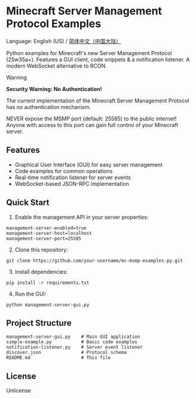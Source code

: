 # Minecraft Server Management Protocol Examples

Language: English (US) / [简体中文（中国大陆）](./README-zh_cn.md)

Python examples for Minecraft's new Server Management Protocol (25w35a+). Features a GUI client, code snippets & a notification listener. A modern WebSocket alternative to RCON.

> [!WARNING]
> **Security Warning: No Authentication!**
> 
> The current implementation of the Minecraft Server Management Protocol has no authentication mechanism. 
> 
> NEVER expose the MSMP port (default: 25585) to the public internet! Anyone with access to this port can gain full control of your Minecraft server.

## Features

- Graphical User Interface (GUI) for easy server management
- Code examples for common operations
- Real-time notification listener for server events
- WebSocket-based JSON-RPC implementation

## Quick Start

1. Enable the management API in your server properties:

```
management-server-enabled=true
management-server-host=localhost
management-server-port=25585
```

2. Clone this repository:

```
git clone https://github.com/your-username/mc-msmp-examples-py.git
```

3. Install dependencies:

```
pip install -r requirements.txt
```

4. Run the GUI:

```
python management-server-gui.py
```

## Project Structure

```
management-server-gui.py    # Main GUI application
simple-example.py           # Basic code examples
notification-listener.py    # Server event listener
discover.json               # Protocol schema
README.md                   # This file
```

## License

Unlicense